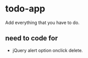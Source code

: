 # todo-app
Add everything that you have to do.

**need to code for**
---
* jQuery alert option onclick delete.
